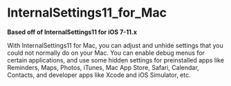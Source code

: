# InternalSettings11_for_Mac
**Based off of InternalSettings11 for iOS 7-11.x**

With InternalSettings11 for Mac, you can adjust and unhide settings that you could not normally do on your Mac. You can enable debug menus for certain applications, and use some hidden settings for preinstalled apps like Reminders, Maps, Photos, iTunes, Mac App Store, Safari, Calendar, Contacts, and developer apps like Xcode and iOS Simulator, etc.
